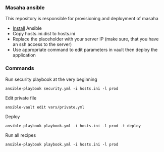 ### Masaha ansible

This repository is responsible for provisioning and deployment of masaha

* [Install](https://docs.ansible.com/ansible/2.7/installation_guide/intro_installation.html) Ansible
* Copy hosts.ini.dist to hosts.ini
* Replace the placeholder with your server IP (make sure, that you have an ssh access to the server)
* Use appropriate command to edit parameters in vault then deploy the application

### Commands

Run security playbook at the very beginning

```ansible-playbook security.yml -i hosts.ini -l prod```

Edit private file

```ansible-vault edit vars/private.yml```

Deploy

```ansible-playbook playbook.yml -i hosts.ini -l prod -t deploy```

Run all recipes

```ansible-playbook playbook.yml -i hosts.ini -l prod```